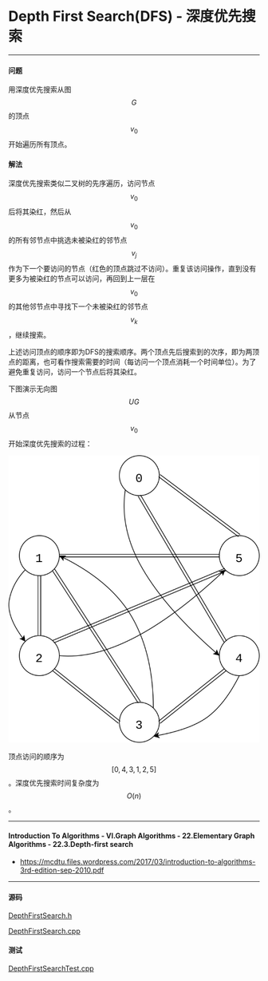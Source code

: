 <script type="text/javascript" src="https://cdnjs.cloudflare.com/ajax/libs/mathjax/2.7.1/MathJax.js?config=TeX-AMS-MML_HTMLorMML"></script>

# Depth First Search(DFS) - 深度优先搜索

--------

#### 问题

用深度优先搜索从图$$ G $$的顶点$$ v_0 $$开始遍历所有顶点。

#### 解法

深度优先搜索类似二叉树的先序遍历，访问节点$$ v_0 $$后将其染红，然后从$$ v_0 $$的所有邻节点中挑选未被染红的邻节点$$ v_j $$作为下一个要访问的节点（红色的顶点跳过不访问）。重复该访问操作，直到没有更多为被染红的节点可以访问，再回到上一层在$$ v_0 $$的其他邻节点中寻找下一个未被染红的邻节点$$ v_k $$，继续搜索。

上述访问顶点的顺序即为DFS的搜索顺序。两个顶点先后搜索到的次序，即为两顶点的距离，也可看作搜索需要的时间（每访问一个顶点消耗一个时间单位）。为了避免重复访问，访问一个节点后将其染红。

下图演示无向图$$ UG $$从节点$$ v_0 $$开始深度优先搜索的过程：

![DepthFirstSearch1.svg](../res/DepthFirstSearch1.svg)

顶点访问的顺序为$$ [0, 4, 3, 1, 2, 5] $$。深度优先搜索时间复杂度为$$ O(n) $$。

--------

#### Introduction To Algorithms - VI.Graph Algorithms - 22.Elementary Graph Algorithms - 22.3.Depth-first search

* https://mcdtu.files.wordpress.com/2017/03/introduction-to-algorithms-3rd-edition-sep-2010.pdf

--------

#### 源码

[DepthFirstSearch.h](https://github.com/linrongbin16/Way-to-Algorithm/blob/master/src/GraphTheory/Traverse/DepthFirstSearch.h)

[DepthFirstSearch.cpp](https://github.com/linrongbin16/Way-to-Algorithm/blob/master/src/GraphTheory/Traverse/DepthFirstSearch.cpp)

#### 测试

[DepthFirstSearchTest.cpp](https://github.com/linrongbin16/Way-to-Algorithm/blob/master/src/GraphTheory/Traverse/DepthFirstSearchTest.cpp)
